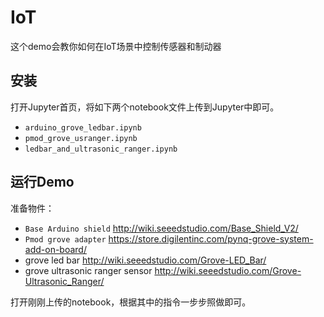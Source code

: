 # IoT
这个demo会教你如何在IoT场景中控制传感器和制动器

## 安装
打开Jupyter首页，将如下两个notebook文件上传到Jupyter中即可。

- `arduino_grove_ledbar.ipynb`
- `pmod_grove_usranger.ipynb`
- `ledbar_and_ultrasonic_ranger.ipynb`

## 运行Demo

准备物件：
- `Base Arduino shield` http://wiki.seeedstudio.com/Base_Shield_V2/
- `Pmod grove adapter` https://store.digilentinc.com/pynq-grove-system-add-on-board/
- grove led bar http://wiki.seeedstudio.com/Grove-LED_Bar/
- grove ultrasonic ranger sensor http://wiki.seeedstudio.com/Grove-Ultrasonic_Ranger/

打开刚刚上传的notebook，根据其中的指令一步步照做即可。